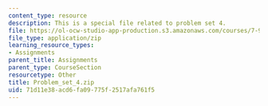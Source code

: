 ```yaml
---
content_type: resource
description: This is a special file related to problem set 4.
file: https://ol-ocw-studio-app-production.s3.amazonaws.com/courses/7-91j-foundations-of-computational-and-systems-biology-spring-2014/71d11e38acd6fa09775f2517afa761f5_Problem_set_4.zip
file_type: application/zip
learning_resource_types:
- Assignments
parent_title: Assignments
parent_type: CourseSection
resourcetype: Other
title: Problem_set_4.zip
uid: 71d11e38-acd6-fa09-775f-2517afa761f5
---
```


